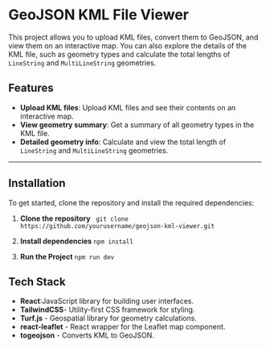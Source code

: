 # GeoJSON KML File Viewer

This project allows you to upload KML files, convert them to GeoJSON, and view them on an interactive map. You can also explore the details of the KML file, such as geometry types and calculate the total lengths of `LineString` and `MultiLineString` geometries.

## Features

- **Upload KML files**: Upload KML files and see their contents on an interactive map.
- **View geometry summary**: Get a summary of all geometry types in the KML file.
- **Detailed geometry info**: Calculate and view the total length of `LineString` and `MultiLineString` geometries.

---

## Installation

To get started, clone the repository and install the required dependencies:

1. **Clone the repository**
      ` git clone https://github.com/yourusername/geojson-kml-viewer.git`
2. **Install dependencies**
    `npm install`

3. **Run the Project**
    `npm run dev `



## Tech Stack

- **React**:JavaScript library for building user interfaces.
- **TailwindCSS**- Utility-first CSS framework for styling.
- **Turf.js** - Geospatial library for geometry calculations.
- **react-leaflet** - React wrapper for the Leaflet map component.
- **togeojson** - Converts KML to GeoJSON.
